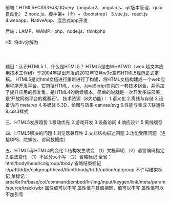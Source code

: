 前端：HTML5+CSS3+JS/JQuery（angular2、angularjs、git版本管理、gulp自动化）
2.node.js、脚手架+（↑）+（bootstrap）
3.vue.js、react.js
4.webapp、NativeApp、混合式app开发

后端：LAMP、WAMP、php、node.js、thinkphp

H5:
将div分解为	<header></header>
    		<nav></nav>
    		<section></section>
    		<footer></footer>

题目：认识HTML5
1、什么是HTML5？
	HTML5是由WHATWG（web 超文本应用技术工作组）于2004年提出开发的2012年12月w3c宣布HTML5规范正式定稿。
	HTML5是对html文档进行重新进行了构建，将HTML文档构建成一个web应用程序开发平台，它包括HTML、css、JavaScript在内的一套技术组合，并添加了提升应用的标准集。是HTML4的后续版本，简单的说就是一次开发多端部署，是‘开放网络平台的奠基石’。
	技术资源（8大功能）：
		1.语义化
		2.离线与存储
		3.设备访问	meta:vp
		4.多媒体
		5.3D，绘图与效果	canvas/svg
		6.性能与集成
		7.联通性
		8.css3样式

三、HTML5发展趋势
	1.移动优先
	2.游戏开发
	3.设备访问
	4.响应设计
	5.离线缓存

四、HTML5解决的问题
	1.浏览器兼容性
	2.文档结构描述问题
	3.功能受限问题（连接GPS、陀螺仪、访问数据库）

五、HTML5与HTML4的变化
	1.结构发生改变
		（1）文档声明
				<!DOCTYPE html>
		（2）语言编码指定
				<meta charset="utf-8">
	2.语法变化
		（1）不区分大小写
		（2）省略标记
			全省：
				<!DOCTYPE html>
				html/body/head/colgroup/tbody
			省略结束标记
				li/p/dt/dd/p/colgroup/thead/tfoot/tbody/tr/th/option/optgroup
			不许写结束标记
				单标记：area/br/hr/base/col/command/embed/hr/img/input/keygen/link/meta/param/source/track/wbr
			属性值可以不写
			属性值与其值相同，值可以不写
			属性值可以不加引号
